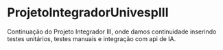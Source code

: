 # ProjetoIntegradorUnivespIII
Continuação do Projeto Integrador III, onde damos continuidade inserindo testes unitários, testes manuais e integração com api de IA.
